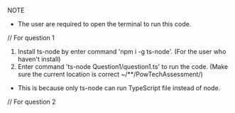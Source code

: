 NOTE
- The user are required to open the terminal to run this code. 

// For question 1
1. Install ts-node by enter command 'npm i -g ts-node'. 
    (For the user who haven't install)
2. Enter command 'ts-node Question1/question1.ts' to run the code. 
    (Make sure the current location is correct ~/**/PowTechAssessment/)
- This is because only ts-node can run TypeScript file instead of node. 

// For question 2